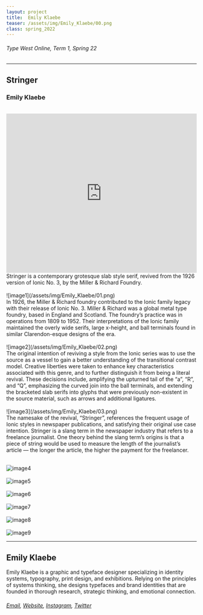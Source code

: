 ```yaml
---
layout: project
title:  Emily Klaebe
teaser: /assets/img/Emily_Klaebe/00.png
class: spring_2022
---
```

###### Type West Online, Term 1, Spring 22 ######
---
## Stringer ##
### Emily Klaebe ###
<br>
<iframe width="100%" height="420" src="https://www.youtube.com/embed/bTB4YlpiTpg?rel=0&modestbranding=1&autohide=1&controls=1&showinfo=0&showtitle=0" title="YouTube video player" frameborder="0" allow="accelerometer; autoplay; clipboard-write; encrypted-media; gyroscope; picture-in-picture" allowfullscreen></iframe>
<br>
Stringer is a contemporary grotesque slab style serif, revived from the 1926 version of Ionic No. 3, by the Miller & Richard Foundry.
<br><br>
![image1](/assets/img/Emily_Klaebe/01.png)
<br>
In 1926, the Miller & Richard foundry contributed to the Ionic family legacy with their release of Ionic No. 3. Miller & Richard was a global metal type foundry, based in England and Scotland. The foundry’s practice was in operations from 1809 to 1952. Their interpretations of the Ionic family maintained the overly wide serifs, large x-height, and ball terminals found in similar Clarendon-esque designs of the era.
<br><br>
![image2](/assets/img/Emily_Klaebe/02.png)
<br>
The original intention of reviving a style from the Ionic series was to use the source as a vessel to gain a better understanding of the transitional contrast model. Creative liberties were taken to enhance key characteristics associated with this genre, and to further distinguish it from being a literal revival. These decisions include, amplifying the upturned tail of the “a”, “R”, and “Q”, emphasizing the curved join into the ball terminals, and extending the bracketed slab serifs into glyphs that were previously non-existent in the source material, such as arrows and additional ligatures.
<br><br>
![image3](/assets/img/Emily_Klaebe/03.png)
<br>
The namesake of the revival, “Stringer”, references the frequent usage of Ionic styles in newspaper publications, and satisfying their original use case intention. Stringer is a slang term in the newspaper industry that refers to a freelance journalist. One theory behind the slang term’s origins is that a piece of string would be used to measure the length of the journalist’s article — the longer the article, the higher the payment for the freelancer.
<br><br>

![image4](/assets/img/Emily_Klaebe/04.png)
<br><br>
![image5](/assets/img/Emily_Klaebe/05.png)
<br><br>
![image6](/assets/img/Emily_Klaebe/06.png)
<br><br>
![image7](/assets/img/Emily_Klaebe/07.png)
<br><br>
![image8](/assets/img/Emily_Klaebe/08.png)
<br><br>
![image9](/assets/img/Emily_Klaebe/09.png)

---
## Emily Klaebe ##
Emily Klaebe is a graphic and typeface designer specializing in identity systems, typography, print design, and exhibitions. Relying on the principles of systems thinking, she designs typefaces and brand identities that are founded in thorough research, strategic thinking, and emotional connection.
<br>
###### [Email](mailto:klaebe.emily@gmail.com), [Website](https://emilyklaebe.com/), [Instagram](https://www.instagram.com/emklaebe/), [Twitter](https://twitter.com/emklaebe/) ######
